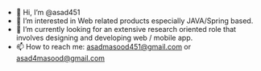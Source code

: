 - 👋 Hi, I’m @asad451
- 👀 I’m interested in Web related products especially JAVA/Spring based.
- 🌱 I’m currently looking for an extensive research oriented role that involves designing and developing web / mobile app.
- 📫 How to reach me: asadmasood451@gmail.com or asad4masood@gmail.com

<!---
asad451/asad451 is a ✨ special ✨ repository because its `README.md` (this file) appears on your GitHub profile.
You can click the Preview link to take a look at your changes.
--->
